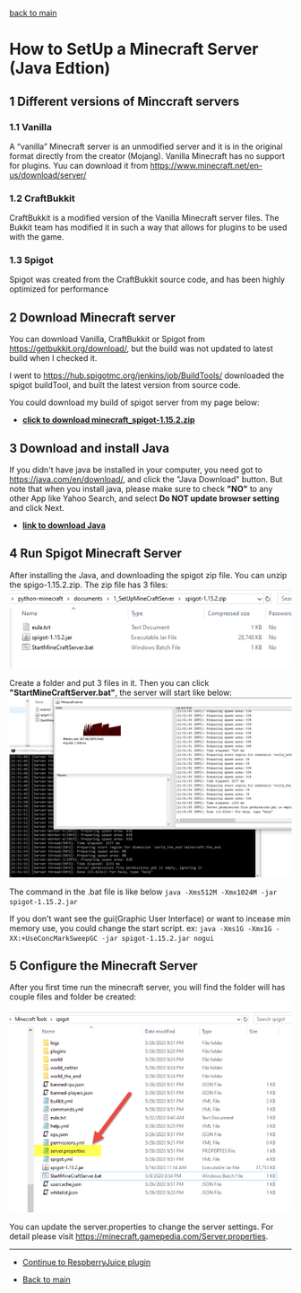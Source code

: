 [back to main](../../README.md)

# How to SetUp a Minecraft Server (Java Edtion)

## 1 Different versions of Minccraft servers

### 1.1 Vanilla

A “vanilla” Minecraft server is an unmodified server and it is in the original format directly from the creator (Mojang).
Vanilla Minecraft has no support for plugins.
Yuu can download it from  <https://www.minecraft.net/en-us/download/server/>

### 1.2 CraftBukkit

CraftBukkit is a modified version of the Vanilla Minecraft server files.  The Bukkit team has modified it in such a way that allows for plugins to be used with the game.

### 1.3 Spigot

Spigot was created from the CraftBukkit source code, and has been highly optimized for performance

## 2 Download Minecraft server

You can download Vanilla, CraftBukkit or Spigot from <https://getbukkit.org/download/>, but the build was not updated to latest build when I checked it.

I went to <https://hub.spigotmc.org/jenkins/job/BuildTools/> downloaded the spigot buildTool, and built the latest version from source code.

You could download my build of spigot server from my page below:

- **[click to download minecraft_spigot-1.15.2.zip](./minecraft_spigot-1.15.2.zip)**

## 3 Download and install Java

If you didn't have java be installed in your computer, you need got to <https://java.com/en/download/>, and click the "Java Download" button.
But note that when you install java, please make sure to check **"NO"** to any other App like Yahoo Search,  and select **Do NOT update browser setting** and click Next.

- **[link to download Java](https://java.com/en/download/)**

## 4 Run Spigot Minecraft Server

After installing the Java, and downloading the spigot zip file. You can unzip the spigo-1.15.2.zip. The zip file has 3 files:
![spigot-1.15.2.zip](./spigot-1.15.2.zip.png)

Create a folder and put 3 files in it.
Then you can click **"StartMineCraftServer.bat"**, the server will start like below:
![minecraftserver.png](./MinecraftServer.png)

The command in the .bat file is like below
`java -Xms512M -Xmx1024M -jar spigot-1.15.2.jar`

If you don't want see the gui(Graphic User Interface) or want to incease min memory use, you could change the start script. ex:
`java -Xms1G -Xmx1G -XX:+UseConcMarkSweepGC -jar spigot-1.15.2.jar nogui`

## 5 Configure the Minecraft Server

After you first time run the minecraft server, you will find the folder will has couple files and folder be created:
![spigotfolder.png](./spigotFolder.png)

You can update the server.properties to change the server settings.
For detail please visit <https://minecraft.gamepedia.com/Server.properties>.

---

- [Continue to RespberryJuice plugin](./1.2_HowToEnablePythonForMineCraftServer.md)

- [Back to main](../../README.md)
